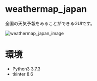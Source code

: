# weathermap_japan

全国の天気予報をみることができるGUIです。

![weathermap_japan_image](https://user-images.githubusercontent.com/61465092/109960025-93b35000-7d2b-11eb-8aad-421c8bb2e756.png)

# 環境
* Python3 3.7.3
* tkinter 8.6
